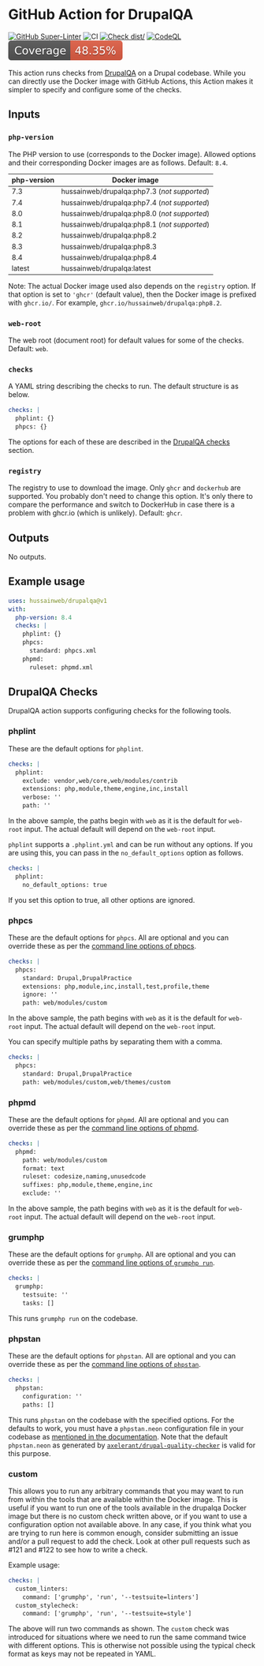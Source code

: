 # GitHub Action for DrupalQA

[![GitHub Super-Linter](https://github.com/hussainweb/drupalqa-action/actions/workflows/linter.yml/badge.svg)](https://github.com/super-linter/super-linter)
![CI](https://github.com/hussainweb/drupalqa-action/actions/workflows/ci.yml/badge.svg)
[![Check dist/](https://github.com/hussainweb/drupalqa-action/actions/workflows/check-dist.yml/badge.svg)](https://github.com/hussainweb/drupalqa-action/actions/workflows/check-dist.yml)
[![CodeQL](https://github.com/hussainweb/drupalqa-action/actions/workflows/codeql-analysis.yml/badge.svg)](https://github.com/hussainweb/drupalqa-action/actions/workflows/codeql-analysis.yml)
[![Coverage](./badges/coverage.svg)](./badges/coverage.svg)

This action runs checks from [DrupalQA](https://github.com/hussainweb/drupalqa)
on a Drupal codebase. While you can directly use the Docker image with GitHub
Actions, this Action makes it simpler to specify and configure some of the
checks.

## Inputs

### `php-version`

The PHP version to use (corresponds to the Docker image). Allowed options and
their corresponding Docker images are as follows. Default: `8.4`.

| php-version | Docker image                                 |
| ----------- | -------------------------------------------- |
| 7.3         | hussainweb/drupalqa:php7.3 (_not supported_) |
| 7.4         | hussainweb/drupalqa:php7.4 (_not supported_) |
| 8.0         | hussainweb/drupalqa:php8.0 (_not supported_) |
| 8.1         | hussainweb/drupalqa:php8.1 (_not supported_) |
| 8.2         | hussainweb/drupalqa:php8.2                   |
| 8.3         | hussainweb/drupalqa:php8.3                   |
| 8.4         | hussainweb/drupalqa:php8.4                   |
| latest      | hussainweb/drupalqa:latest                   |

Note: The actual Docker image used also depends on the `registry` option. If
that option is set to `'ghcr'` (default value), then the Docker image is
prefixed with `ghcr.io/`. For example, `ghcr.io/hussainweb/drupalqa:php8.2`.

### `web-root`

The web root (document root) for default values for some of the checks. Default:
`web`.

### `checks`

A YAML string describing the checks to run. The default structure is as below.

```yaml
checks: |
  phplint: {}
  phpcs: {}
```

The options for each of these are described in the
[DrupalQA checks](#drupalqa-checks) section.

### `registry`

The registry to use to download the image. Only `ghcr` and `dockerhub` are
supported. You probably don't need to change this option. It's only there to
compare the performance and switch to DockerHub in case there is a problem with
ghcr.io (which is unlikely). Default: `ghcr`.

## Outputs

No outputs.

## Example usage

```yaml
uses: hussainweb/drupalqa@v1
with:
  php-version: 8.4
  checks: |
    phplint: {}
    phpcs:
      standard: phpcs.xml
    phpmd:
      ruleset: phpmd.xml
```

## DrupalQA Checks

DrupalQA action supports configuring checks for the following tools.

### phplint

These are the default options for `phplint`.

```yaml
checks: |
  phplint:
    exclude: vendor,web/core,web/modules/contrib
    extensions: php,module,theme,engine,inc,install
    verbose: ''
    path: ''
```

In the above sample, the paths begin with `web` as it is the default for
`web-root` input. The actual default will depend on the `web-root` input.

`phplint` supports a `.phplint.yml` and can be run without any options. If you
are using this, you can pass in the `no_default_options` option as follows.

```yaml
checks: |
  phplint:
    no_default_options: true
```

If you set this option to true, all other options are ignored.

### phpcs

These are the default options for `phpcs`. All are optional and you can override
these as per the
[command line options of phpcs](https://github.com/squizlabs/PHP_CodeSniffer/wiki/Usage).

```yaml
checks: |
  phpcs:
    standard: Drupal,DrupalPractice
    extensions: php,module,inc,install,test,profile,theme
    ignore: ''
    path: web/modules/custom
```

In the above sample, the path begins with `web` as it is the default for
`web-root` input. The actual default will depend on the `web-root` input.

You can specify multiple paths by separating them with a comma.

```yaml
checks: |
  phpcs:
    standard: Drupal,DrupalPractice
    path: web/modules/custom,web/themes/custom
```

### phpmd

These are the default options for `phpmd`. All are optional and you can override
these as per the
[command line options of phpmd](https://phpmd.org/documentation/).

```yaml
checks: |
  phpmd:
    path: web/modules/custom
    format: text
    ruleset: codesize,naming,unusedcode
    suffixes: php,module,theme,engine,inc
    exclude: ''
```

In the above sample, the path begins with `web` as it is the default for
`web-root` input. The actual default will depend on the `web-root` input.

### grumphp

These are the default options for `grumphp`. All are optional and you can
override these as per the
[command line options of `grumphp run`](https://github.com/phpro/grumphp/blob/v2.x/doc/commands.md#run).

```yaml
checks: |
  grumphp:
    testsuite: ''
    tasks: []
```

This runs `grumphp run` on the codebase.

### phpstan

These are the default options for `phpstan`. All are optional and you can
override these as per the
[command line options of `phpstan`](https://phpstan.org/user-guide/command-line-usage).

```yaml
checks: |
  phpstan:
    configuration: ''
    paths: []
```

This runs `phpstan` on the codebase with the specified options. For the defaults
to work, you must have a `phpstan.neon` configuration file in your codebase as
[mentioned in the documentation](https://phpstan.org/user-guide/command-line-usage#running-without-arguments).
Note that the default `phpstan.neon` as generated by
[`axelerant/drupal-quality-checker`](https://github.com/axelerant/drupal-quality-checker)
is valid for this purpose.

### custom

This allows you to run any arbitrary commands that you may want to run from
within the tools that are available within the Docker image. This is useful if
you want to run one of the tools available in the drupalqa Docker image but
there is no custom check written above, or if you want to use a configuration
option not available above. In any case, if you think what you are trying to run
here is common enough, consider submitting an issue and/or a pull request to add
the check. Look at other pull requests such as #121 and #122 to see how to write
a check.

Example usage:

```yaml
checks: |
  custom_linters:
    command: ['grumphp', 'run', '--testsuite=linters']
  custom_stylecheck:
    command: ['grumphp', 'run', '--testsuite=style']
```

The above will run two commands as shown. The `custom` check was introduced for
situations where we need to run the same command twice with different options.
This is otherwise not possible using the typical check format as keys may not be
repeated in YAML.
